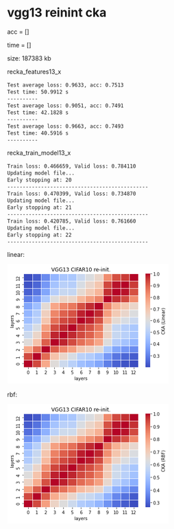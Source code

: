 # vgg13 reinint cka
acc = [] 

time = []

size: 187383 kb

recka_features13_x
```
Test average loss: 0.9633, acc: 0.7513
Test time: 50.9912 s
----------
Test average loss: 0.9051, acc: 0.7491
Test time: 42.1828 s
----------
Test average loss: 0.9663, acc: 0.7493
Test time: 40.5916 s
----------
```

recka_train_model13_x
```
Train loss: 0.466659, Valid loss: 0.784110
Updating model file...
Early stopping at: 20
----------------------------------------------
Train loss: 0.470399, Valid loss: 0.734870
Updating model file...
Early stopping at: 21
----------------------------------------------
Train loss: 0.420785, Valid loss: 0.761660
Updating model file...
Early stopping at: 22
----------------------------------------------
```

linear:

![recka13linear](recka13linear.png)

rbf:

![recka13rbf](recka13rbf.png)
